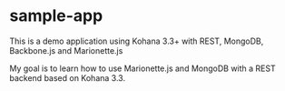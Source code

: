 sample-app
==========

This is a demo application using Kohana 3.3+ with REST, MongoDB, Backbone.js and Marionette.js

My goal is to learn how to use Marionette.js and MongoDB with a REST backend based on Kohana 3.3.


